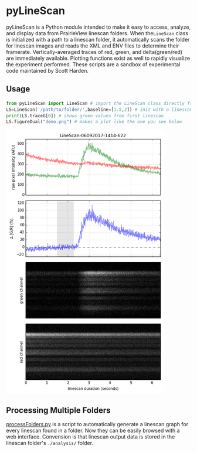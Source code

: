 # pyLineScan
pyLineScan is a Python module intended to make it easy to access, analyze, and display data from PrairieView linescan folders. When the`LineScan` class is initialized with a path to a linescan folder, it automatically scans the folder for linescan images and reads the XML and ENV files to determine their framerate. Vertically-averaged traces of red, green, and delta(green/red) are immediately available. Plotting functions exist as well to rapidly visualize the experiment performed. These scripts are a sandbox of experimental code maintained by Scott Harden.

## Usage
```python
from pyLineScan import LineScan # import the LineScan class directly from the module
LS=LineScan('/path/to/folder/',baseline=[1.5,2]) # init with a linescan folder and baseline
print(LS.traceG[0]) # shows green values from first linescan
LS.figureDual("demo.png") # makes a plot like the one you see below
```
![](output_dual.png)

## Processing Multiple Folders
[processFolders.py](processFolders.py) is a script to automatically generate a linescan graph for every linescan found in a folder. Now they can be easily browsed with a web interface. Convension is that linescan output data is stored in the linescan folder's `./analysis/` folder.

